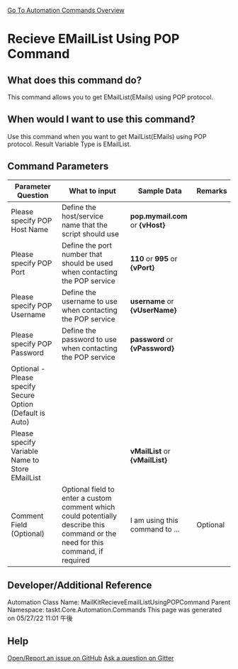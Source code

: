 <!--TITLE: Recieve EMailList Using POP Command -->
<!-- SUBTITLE: a command in the EMail Commands group. -->
[Go To Automation Commands Overview](/automation-commands.md)


# Recieve EMailList Using POP Command


## What does this command do?
This command allows you to get EMailList(EMails) using POP protocol.


## When would I want to use this command?
Use this command when you want to get MailList(EMails) using POP protocol. Result Variable Type is EMailList.


## Command Parameters
| Parameter Question   	| What to input  	|  Sample Data 	| Remarks  	|
| ---                    | ---               | ---           | ---       |
|Please specify POP Host Name|Define the host/service name that the script should use|**pop.mymail.com** or **{vHost}**||
|Please specify POP Port|Define the port number that should be used when contacting the POP service|**110** or **995** or **{vPort}**||
|Please specify POP Username|Define the username to use when contacting the POP service|**username** or **{vUserName}**||
|Please specify POP Password|Define the password to use when contacting the POP service|**password** or **{vPassword}**||
|Optional - Please specify Secure Option (Default is Auto)||||
|Please specify Variable Name to Store EMailList||**vMailList** or **{vMailList}**||
|Comment Field (Optional)|Optional field to enter a custom comment which could potentially describe this command or the need for this command, if required|I am using this command to ...|Optional|
















## Developer/Additional Reference
Automation Class Name: MailKitRecieveEmailListUsingPOPCommand
Parent Namespace: taskt.Core.Automation.Commands
This page was generated on 05/27/22 11:01 午後


## Help
[Open/Report an issue on GitHub](https://github.com/saucepleez/taskt/issues/new)
[Ask a question on Gitter](https://gitter.im/taskt-rpa/Lobby)
